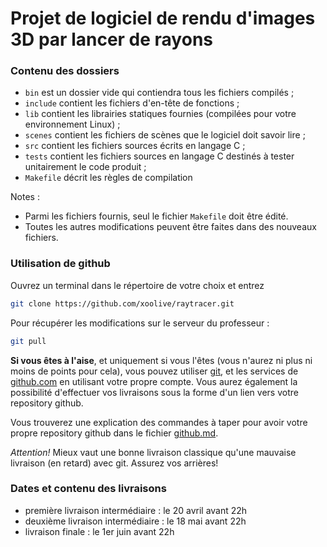 Projet de logiciel de rendu d'images 3D par lancer de rayons
============================================================

### Contenu des dossiers

 - ```bin``` est un dossier vide qui contiendra tous les fichiers compilés ;
 - ```include``` contient les fichiers d'en-tête de fonctions ;
 - ```lib``` contient les librairies statiques fournies (compilées pour votre environnement Linux) ;
 - ```scenes``` contient les fichiers de scènes que le logiciel doit savoir lire ;
 - ```src``` contient les fichiers sources écrits en langage C ;
 - ```tests``` contient les fichiers sources en langage C destinés à tester unitairement le code produit ;
 - ```Makefile``` décrit les règles de compilation

Notes :
 - Parmi les fichiers fournis, seul le fichier ```Makefile``` doit être édité.
 - Toutes les autres modifications peuvent être faites dans des nouveaux fichiers.

### Utilisation de github

Ouvrez un terminal dans le répertoire de votre choix et entrez
```sh
git clone https://github.com/xoolive/raytracer.git
```

Pour récupérer les modifications sur le serveur du professeur :
```sh
git pull
```

**Si vous êtes à l'aise**, et uniquement si vous l'êtes (vous n'aurez ni plus ni moins de points pour cela), vous pouvez utiliser [git](http://git-scm.com/), et les services de [github.com](http://github.com) en utilisant votre propre compte. Vous aurez également la possibilité d'effectuer vos livraisons sous la forme d'un lien vers votre repository github.

Vous trouverez une explication des commandes à taper pour avoir votre propre
repository github dans le fichier [github.md](github.md).

_Attention!_ Mieux vaut une bonne livraison classique qu'une mauvaise livraison
(en retard) avec git. Assurez vos arrières!

### Dates et contenu des livraisons

 - première livraison intermédiaire : le 20 avril avant 22h
 - deuxième livraison intermédiaire : le 18 mai avant 22h
 - livraison finale : le 1er juin avant 22h

